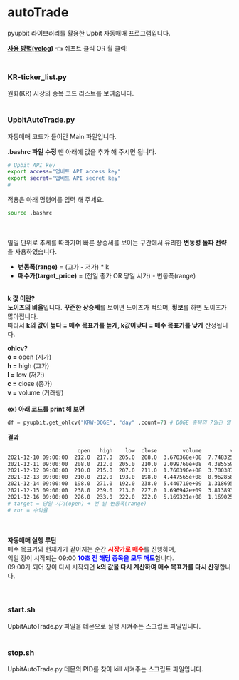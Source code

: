# autoTrade
pyupbit 라이브러리를 활용한 Upbit 자동매매 프로그램입니다.

<a href="https://velog.io/@johoon815/series/%EB%B9%84%ED%8A%B8%EC%BD%94%EC%9D%B8-%EC%9E%90%EB%8F%99%EB%A7%A4%EB%A7%A4" target="_blank">**사용 방법(velog)**</a> 👈 쉬프트 클릭 OR 휠 클릭!
<br><br>
### KR-ticker_list.py
원화(KR) 시장의 종목 코드 리스트를 보여줍니다.
<br><br>

### UpbitAutoTrade.py
자동매매 코드가 들어간 Main 파일입니다.<br>

**.bashrc 파일 수정**
맨 아래에 값을 추가 해 주시면 됩니다.
```bash
# Upbit API key
export access="업비트 API access key"
export secret="업비트 API secret key"
#
```
적용은 아래 명령어를 입력 해 주세요.
```bash
source .bashrc
```
<br><br>
일일 단위로 추세를 따라가며 빠른 상승세를 보이는 구간에서 유리한 **변동성 돌파 전략**을 사용하였습니다.

- **변동폭(range)** = (고가 - 저가) * k
- **매수가(target_price)** = (전일 종가 OR 당일 시가) - 변동폭(range)<br><br>

**k 값 이란?**<br>
**노이즈의 비율**입니다. **꾸준한 상승세**를 보이면 노이즈가 적으며, **횡보**를 하면 노이즈가 많아집니다.<br>
따라서 **k의 값이 높다 = 매수 목표가를 높게, k값이낮다 = 매수 목표가를 낮게** 산정됩니다.<br>

**ohlcv?**<br>
**o =** open (시가)<br>
**h =** high (고가)<br>
**l =** low (저가)<br>
**c =** close (종가)<br>
**v =** volume (거래량)<br><br>
**ex) 아래 코드를 print 해 보면**
```python
df = pyupbit.get_ohlcv("KRW-DOGE", "day" ,count=7) # DOGE 종목의 7일간 일봉 ohlcv를 구합니다.
```
**결과**
```bash
                      open   high    low  close        volume         value  range  target       ror
2021-12-10 09:00:00  212.0  217.0  205.0  208.0  3.670368e+08  7.748325e+10    1.2     NaN  1.000000
2021-12-11 09:00:00  208.0  212.0  205.0  210.0  2.099760e+08  4.385559e+10    0.7   209.2  0.004324
2021-12-12 09:00:00  210.0  215.0  207.0  211.0  1.760390e+08  3.700387e+10    0.8   210.7  0.001924
2021-12-13 09:00:00  210.0  212.0  193.0  198.0  4.447565e+08  8.962858e+10    1.9   210.8 -0.060221
2021-12-14 09:00:00  198.0  271.0  192.0  238.0  5.440710e+09  1.318695e+12    7.9   199.9  0.191095
2021-12-15 09:00:00  238.0  239.0  213.0  227.0  1.696942e+09  3.813893e+11    2.6   245.9  1.000000
2021-12-16 09:00:00  226.0  233.0  222.0  222.0  5.169321e+08  1.169025e+11    1.1   228.6 -0.028371
# target = 당일 시가(open) + 전 날 변동폭(range)
# ror = 수익율
```
<br><br>
**자동매매 실행 루틴** <br>
매수 목표가와 현재가가 같아지는 순간 <span style="color:red;">**시장가로 매수**</span>를 진행하며,<br>
익일 장이 시작되는 09:00 <span style="color:blue;">**10초 전 해당 종목을 모두 매도**</span>합니다.<br>
09:00가 되어 장이 다시 시작되면 **k의 값을 다시 계산하여 매수 목표가를 다시 산정**합니다.<br>
<br><br>

### start.sh
UpbitAutoTrade.py 파일을 데몬으로 실행 시켜주는 스크립트 파일입니다.
<br><br>

### stop.sh
UpbitAutoTrade.py 데몬의 PID를 찾아 kill 시켜주는 스크립트 파일입니다.
